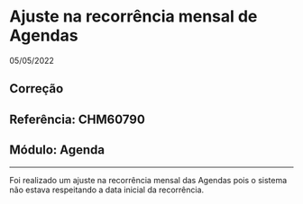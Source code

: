 # Ajuste na recorrência mensal de Agendas
05/05/2022
## Correção
## Referência: CHM60790
## Módulo: Agenda
***

Foi realizado um ajuste na recorrência mensal das Agendas pois o sistema não estava respeitando a data inicial da recorrência.
